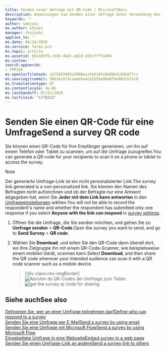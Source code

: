 ```yaml
---
title: Senden einer Umfrage mit QR-Code | MicrosoftDocs
description: Anweisungen zum Senden einer Umfrage unter Verwendung des QR-Codes
keywords: ''
author: sbmjais
ms.author: shjais
manager: shujoshi
applies_to: ''
ms.date: 06/14/2019
ms.service: forms-pro
ms.topic: article
ms.assetid: b62a55f6-cb45-4b47-a610-155c7fffa496
ms.custom: ''
search.appverid:
- FPR160
ms.openlocfilehash: c6758b5965a1906ecefe510fe0a09b3cb9a977cc
ms.sourcegitcommit: 5661ec673caaeeba4c63158a98a0f6e083cb73cd
ms.translationtype: HT
ms.contentlocale: de-DE
ms.lasthandoff: 07/22/2019
ms.locfileid: "1778223"
---
```

# <a name="send-a-survey-qr-code"></a><span data-ttu-id="a6a52-103">Senden Sie einen QR-Code für eine Umfrage</span><span class="sxs-lookup"><span data-stu-id="a6a52-103">Send a survey QR code</span></span> 



<span data-ttu-id="a6a52-104">Sie können einen QR-Code für Ihre Empfänger generieren, um ihn auf einem Telefon oder Tablet zu scannen, um auf die Umfrage zuzugreifen.</span><span class="sxs-lookup"><span data-stu-id="a6a52-104">You can generate a QR code for your recipients to scan it on a phone or tablet to access the survey.</span></span>

> [!NOTE]
> <span data-ttu-id="a6a52-105">Der generierte Umfrage-Link ist ein nicht personalisierter Link.</span><span class="sxs-lookup"><span data-stu-id="a6a52-105">The survey link generated is a non-personalized link.</span></span> <span data-ttu-id="a6a52-106">Sie können den Namen des Befragten nicht aufzeichnen und ob der Befragte nur eine Antwort abgegeben hat, wenn Sie **Jeder mit dem Link kann antworten** in den [Umfrageeinstellungen](invite-settings.md) wählen.</span><span class="sxs-lookup"><span data-stu-id="a6a52-106">You will not be able to record the respondent's name and whether the respondent has submitted only one response if you select **Anyone with the link can respond** in [survey settings](invite-settings.md).</span></span>

1.  <span data-ttu-id="a6a52-107">Öffnen Sie die Umfrage, die Sie senden möchten, und gehen Sie zu **Umfrage senden** &gt; **QR-Code**.</span><span class="sxs-lookup"><span data-stu-id="a6a52-107">Open the survey you want to send, and go to **Send Survey** &gt; **QR code**.</span></span>

2.  <span data-ttu-id="a6a52-108">Wählen Sie **Download**, und teilen Sie den QR-Code dann überall dort, wo Ihre Zielgruppe ihn mit einem QR-Code-Scanner, wie beispielsweise einem mobilen Gerät, scannen kann.</span><span class="sxs-lookup"><span data-stu-id="a6a52-108">Select **Download**, and then share the QR code wherever your intended audience can scan it with a QR code scanner such as a mobile device.</span></span>

    > [!div class=mx-imgBorder]
    > <span data-ttu-id="a6a52-109">![Abrufen ds QR-Codes der Umfrage zum Teilen](media/survey-qrcode.png "Abrufen ds QR-Codes der Umfrage zum Teilen").</span><span class="sxs-lookup"><span data-stu-id="a6a52-109">![get the survey qr code for sharing](media/survey-qrcode.png "Get the survey QR code for sharing")</span></span>  

## <a name="see-also"></a><span data-ttu-id="a6a52-110">Siehe auch</span><span class="sxs-lookup"><span data-stu-id="a6a52-110">See also</span></span>

[<span data-ttu-id="a6a52-111">Definieren Sie, wer an einer Umfrage teilnehmen darf</span><span class="sxs-lookup"><span data-stu-id="a6a52-111">Define who can respond to a survey</span></span>](invite-settings.md)<br>
[<span data-ttu-id="a6a52-112">Senden Sie eine Umfrage per E-Mail</span><span class="sxs-lookup"><span data-stu-id="a6a52-112">Send a survey by using email</span></span>](send-survey-email.md)<br>
[<span data-ttu-id="a6a52-113">Senden Sie eine Umfrage mit Microsoft Flow</span><span class="sxs-lookup"><span data-stu-id="a6a52-113">Send a survey by using Microsoft Flow</span></span>](send-survey-microsoft-flow.md)<br>
[<span data-ttu-id="a6a52-114">Eingebettete Umfrage in eine Webseite</span><span class="sxs-lookup"><span data-stu-id="a6a52-114">Embed survey in a web page</span></span>](embed-web-page.md)<br>
[<span data-ttu-id="a6a52-115">Senden Sie einen Umfrage-Link an andere</span><span class="sxs-lookup"><span data-stu-id="a6a52-115">Send a survey link to others</span></span>](send-survey-link.md)
